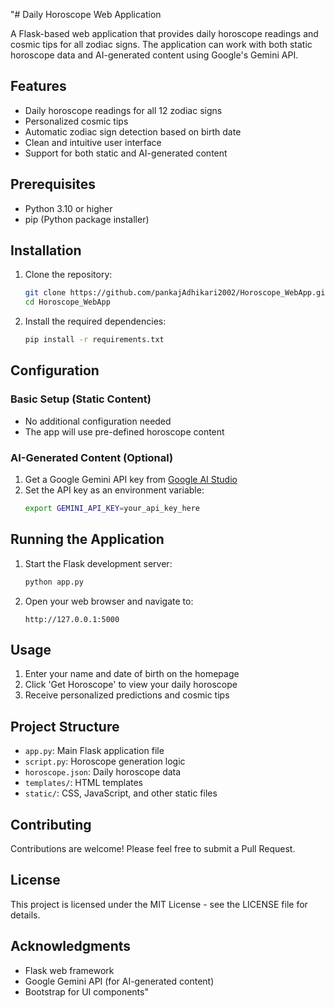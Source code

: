 "# Daily Horoscope Web Application

A Flask-based web application that provides daily horoscope readings and cosmic tips for all zodiac signs. The application can work with both static horoscope data and AI-generated content using Google's Gemini API.

## Features

- Daily horoscope readings for all 12 zodiac signs
- Personalized cosmic tips
- Automatic zodiac sign detection based on birth date
- Clean and intuitive user interface
- Support for both static and AI-generated content

## Prerequisites

- Python 3.10 or higher
- pip (Python package installer)

## Installation

1. Clone the repository:
   ```bash
   git clone https://github.com/pankajAdhikari2002/Horoscope_WebApp.git
   cd Horoscope_WebApp
   ```

2. Install the required dependencies:
   ```bash
   pip install -r requirements.txt
   ```

## Configuration

### Basic Setup (Static Content)
- No additional configuration needed
- The app will use pre-defined horoscope content

### AI-Generated Content (Optional)
1. Get a Google Gemini API key from [Google AI Studio](https://makersuite.google.com/app/apikey)
2. Set the API key as an environment variable:
   ```bash
   export GEMINI_API_KEY=your_api_key_here
   ```

## Running the Application

1. Start the Flask development server:
   ```bash
   python app.py
   ```

2. Open your web browser and navigate to:
   ```
   http://127.0.0.1:5000
   ```

## Usage

1. Enter your name and date of birth on the homepage
2. Click 'Get Horoscope' to view your daily horoscope
3. Receive personalized predictions and cosmic tips

## Project Structure

- `app.py`: Main Flask application file
- `script.py`: Horoscope generation logic
- `horoscope.json`: Daily horoscope data
- `templates/`: HTML templates
- `static/`: CSS, JavaScript, and other static files

## Contributing

Contributions are welcome! Please feel free to submit a Pull Request.

## License

This project is licensed under the MIT License - see the LICENSE file for details.

## Acknowledgments

- Flask web framework
- Google Gemini API (for AI-generated content)
- Bootstrap for UI components" 
